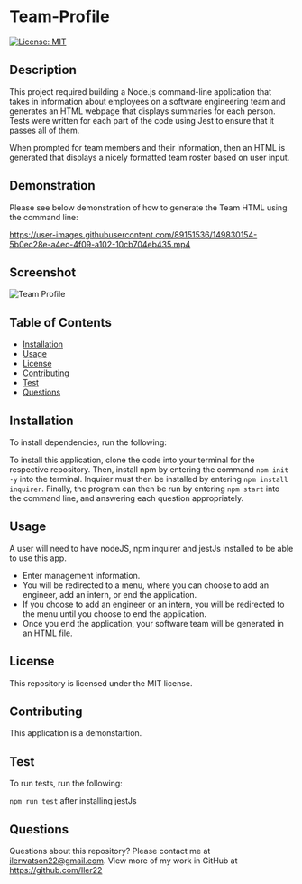 # Team-Profile

[![License: MIT](https://img.shields.io/badge/License-MIT-yellow.svg)](https://opensource.org/licenses/MIT)

## Description

This project required building a Node.js command-line application that takes in information about employees on a software engineering team and generates an HTML webpage that displays summaries for each person. Tests were written for each part of the code using Jest to ensure that it passes all of them.

When prompted for team members and their information, then an HTML is generated that displays a nicely formatted team roster based on user input.

## Demonstration

Please see below demonstration of how to generate the Team HTML using the command line:

https://user-images.githubusercontent.com/89151536/149830154-5b0ec28e-a4ec-4f09-a102-10cb704eb435.mp4

## Screenshot

![Team Profile](https://user-images.githubusercontent.com/89151536/149830726-ea516e34-0457-4f74-aa76-fe5cd11fb1fa.png)

## Table of Contents

- [Installation](#installation)
- [Usage](#usage)
- [License](#license)
- [Contributing](#contributing)
- [Test](#test)
- [Questions](#questions)

## Installation

To install dependencies, run the following:

To install this application, clone the code into your terminal for the respective repository. Then, install npm by entering the command `npm init -y` into the terminal. Inquirer must then be installed by entering `npm install inquirer`. Finally, the program can then be run by entering `npm start` into the command line, and answering each question appropriately.

## Usage

A user will need to have nodeJS, npm inquirer and jestJs installed to be able to use this app.

- Enter management information.
- You will be redirected to a menu, where you can choose to add an engineer, add an intern, or end the application.
- If you choose to add an engineer or an intern, you will be redirected to the menu until you choose to end the application.
- Once you end the application, your software team will be generated in an HTML file.

## License

This repository is licensed under the MIT license.

## Contributing

This application is a demonstartion.

## Test

To run tests, run the following:

`npm run test` after installing jestJs

## Questions

Questions about this repository? Please contact me at [ilerwatson22@gmail.com](mailto:ilerwatson22@gmail.com). View more of my work in GitHub at https://github.com/Iler22

